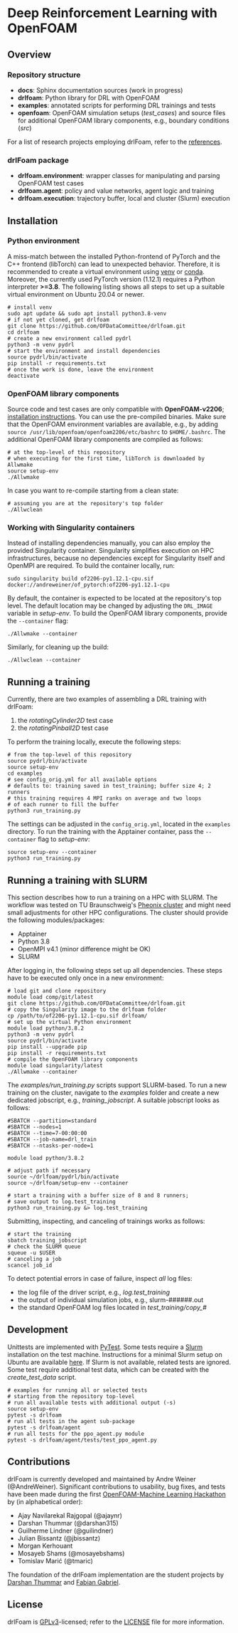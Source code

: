 # Deep Reinforcement Learning with OpenFOAM

## Overview

### Repository structure

- **docs**: Sphinx documentation sources (work in progress)
- **drlfoam**: Python library for DRL with OpenFOAM
- **examples**: annotated scripts for performing DRL trainings and tests
- **openfoam**: OpenFOAM simulation setups (*test_cases*) and source files for additional OpenFOAM library components, e.g., boundary conditions (*src*)

For a list of research projects employing drlFoam, refer to the [references](./references.md).

### drlFoam package

- **drlfoam.environment**: wrapper classes for manipulating and parsing OpenFOAM test cases
- **drlfoam.agent**: policy and value networks, agent logic and training
- **drlfoam.execution**: trajectory buffer, local and cluster (Slurm) execution

## Installation

### Python environment

A miss-match between the installed Python-frontend of PyTorch and the C++ frontend (libTorch) can lead to unexpected behavior. Therefore, it is recommended to create a virtual environment using [venv](https://docs.python.org/3/library/venv.html) or [conda](https://docs.conda.io/en/latest/miniconda.html). Moreover, the currently used PyTorch version (1.12.1) requires a Python interpreter **>=3.8**. The following listing shows all steps to set up a suitable virtual environment on Ubuntu 20.04 or newer.
```
# install venv
sudo apt update && sudo apt install python3.8-venv
# if not yet cloned, get drlfoam
git clone https://github.com/OFDataCommittee/drlfoam.git
cd drlfoam
# create a new environment called pydrl
python3 -m venv pydrl
# start the environment and install dependencies
source pydrl/bin/activate
pip install -r requirements.txt
# once the work is done, leave the environment
deactivate
```

### OpenFOAM library components

Source code and test cases are only compatible with **OpenFOAM-v2206**; [installation instructions](https://develop.openfoam.com/Development/openfoam/-/wikis/precompiled). You can use the pre-compiled binaries. Make sure that the OpenFOAM environment variables are available, e.g., by adding `source /usr/lib/openfoam/openfoam2206/etc/bashrc` to `$HOME/.bashrc`. The additional OpenFOAM library components are compiled as follows:
```
# at the top-level of this repository
# when executing for the first time, libTorch is downloaded by Allwmake
source setup-env
./Allwmake
```
In case you want to re-compile starting from a clean state:
```
# assuming you are at the repository's top folder
./Allwclean
```

### Working with Singularity containers

Instead of installing dependencies manually, you can also employ the provided Singularity container. Singularity simplifies execution on HPC infrastructures, because no dependencies except for Singularity itself and OpenMPI are required. To build the container locally, run:
```
sudo singularity build of2206-py1.12.1-cpu.sif docker://andreweiner/of_pytorch:of2206-py1.12.1-cpu
```
By default, the container is expected to be located at the repository's top level. The default location may be changed by adjusting the `DRL_IMAGE` variable in *setup-env*. To build the OpenFOAM library components, provide the `--container` flag:
```
./Allwmake --container
```
Similarly, for cleaning up the build:
```
./Allwclean --container
```

## Running a training

Currently, there are two examples of assembling a DRL training with drlFoam:
1. the *rotatingCylinder2D* test case
2. the *rotatingPinball2D* test case

To perform the training locally, execute the following steps:
```
# from the top-level of this repository
source pydrl/bin/activate
source setup-env
cd examples
# see config_orig.yml for all available options
# defaults to: training saved in test_training; buffer size 4; 2 runners
# this training requires 4 MPI ranks on average and two loops
# of each runner to fill the buffer
python3 run_training.py
```
The settings can be adjusted in the `config_orig.yml`, located in the `examples` directory.
To run the training with the Apptainer container, pass the `--container` flag to *setup-env*:
```
source setup-env --container
python3 run_training.py
```

## Running a training with SLURM

This section describes how to run a training on a HPC with SLURM. The workflow was tested on TU Braunschweig's [Pheonix cluster](https://www.tu-braunschweig.de/en/it/dienste/21/phoenix) and might need small adjustments for other HPC configurations. The cluster should provide the following modules/packages:
- Apptainer
- Python 3.8
- OpenMPI v4.1 (minor difference might be OK)
- SLURM

After logging in, the following steps set up all dependencies. These steps have to be executed only once in a new environment:
```
# load git and clone repository
module load comp/git/latest
git clone https://github.com/OFDataCommittee/drlfoam.git
# copy the Singularity image to the drlfoam folder
cp /path/to/of2206-py1.12.1-cpu.sif drlfoam/
# set up the virtual Python environment
module load python/3.8.2
python3 -m venv pydrl
source pydrl/bin/activate
pip install --upgrade pip
pip install -r requirements.txt
# compile the OpenFOAM library components
module load singularity/latest
./Allwmake --container
```
The *examples/run_training.py* scripts support SLURM-based. To run a new training on the cluster, navigate to the *examples* folder and create a new dedicated jobscript, e.g., *training_jobscript*. A suitable jobscript looks as follows:
```
#SBATCH --partition=standard
#SBATCH --nodes=1
#SBATCH --time=7-00:00:00
#SBATCH --job-name=drl_train
#SBATCH --ntasks-per-node=1

module load python/3.8.2

# adjust path if necessary
source ~/drlfoam/pydrl/bin/activate
source ~/drlfoam/setup-env --container

# start a training with a buffer size of 8 and 8 runners;
# save output to log.test_training
python3 run_training.py &> log.test_training
```
Submitting, inspecting, and canceling of trainings works as follows:
```
# start the training
sbatch training_jobscript
# check the SLURM queue
squeue -u $USER
# canceling a job
scancel job_id
```
To detect potential errors in case of failure, inspect *all* log files:
- the log file of the driver script, e.g., *log.test_training*
- the output of individual simulation jobs, e.g., slurm-######.out
- the standard OpenFOAM log files located in *test_training/copy_#*

## Development

Unittests are implemented with [PyTest](https://docs.pytest.org/en/7.1.x/). Some tests require a [Slurm](https://slurm.schedmd.com/documentation.html) installation on the test machine. Instructions for a minimal Slurm setup on Ubuntu are available [here](https://gist.github.com/ckandoth/2acef6310041244a690e4c08d2610423). If Slurm is not available, related tests are ignored. Some test require additional test data, which can be created with the *create_test_data* script.
```
# examples for running all or selected tests
# starting from the repository top-level
# run all available tests with additional output (-s)
source setup-env
pytest -s drlfoam
# run all tests in the agent sub-package
pytest -s drlfoam/agent
# run all tests for the ppo_agent.py module
pytest -s drlfoam/agent/tests/test_ppo_agent.py
```

## Contributions

drlFoam is currently developed and maintained by Andre Weiner (@AndreWeiner). Significant contributions to usability, bug fixes, and tests have been made during the first [OpenFOAM-Machine Learning Hackathon](https://github.com/OFDataCommittee/OFMLHackathon) by (in alphabetical order):

- Ajay Navilarekal Rajgopal (@ajaynr)
- Darshan Thummar (@darshan315)
- Guilherme Lindner (@guilindner)
- Julian Bissantz (@jbissantz)
- Morgan Kerhouant
- Mosayeb Shams (@mosayebshams)
- Tomislav Marić (@tmaric)

The foundation of the drlFoam implementation are the student projects by [Darshan Thummar](https://github.com/darshan315/flow_past_cylinder_by_DRL) and [Fabian Gabriel](https://github.com/FabianGabriel/Active_flow_control_past_cylinder_using_DRL).

## License

drlFoam is [GPLv3](https://en.wikipedia.org/wiki/GNU_General_Public_License)-licensed; refer to the [LICENSE](https://github.com/OFDataCommittee/drlfoam/blob/main/LICENSE) file for more information.